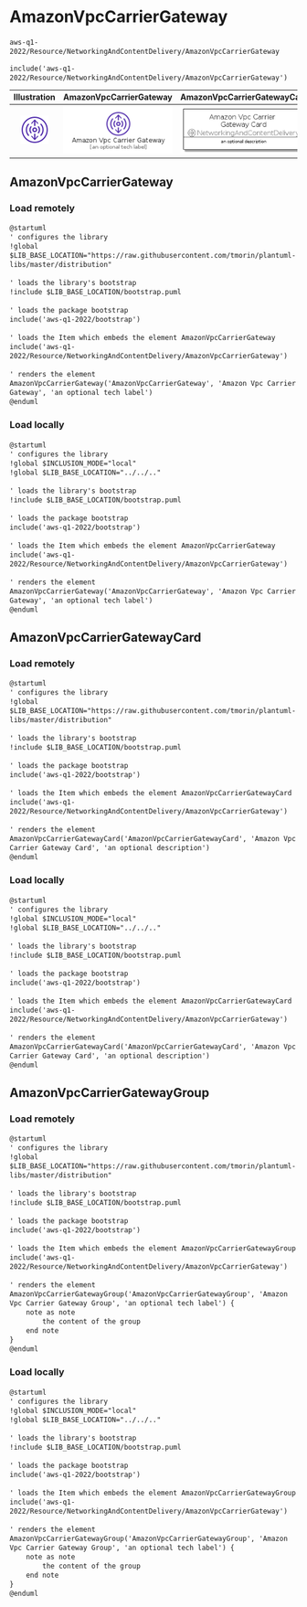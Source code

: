 # AmazonVpcCarrierGateway


```text
aws-q1-2022/Resource/NetworkingAndContentDelivery/AmazonVpcCarrierGateway
```

```text
include('aws-q1-2022/Resource/NetworkingAndContentDelivery/AmazonVpcCarrierGateway')
```



| Illustration | AmazonVpcCarrierGateway | AmazonVpcCarrierGatewayCard | AmazonVpcCarrierGatewayGroup |
| :---: | :---: | :---: | :---: |
| ![illustration for Illustration](../../../aws-q1-2022/Resource/NetworkingAndContentDelivery/AmazonVpcCarrierGateway.png) | ![illustration for AmazonVpcCarrierGateway](../../../aws-q1-2022/Resource/NetworkingAndContentDelivery/AmazonVpcCarrierGateway.Local.png) | ![illustration for AmazonVpcCarrierGatewayCard](../../../aws-q1-2022/Resource/NetworkingAndContentDelivery/AmazonVpcCarrierGatewayCard.Local.png) | ![illustration for AmazonVpcCarrierGatewayGroup](../../../aws-q1-2022/Resource/NetworkingAndContentDelivery/AmazonVpcCarrierGatewayGroup.Local.png) |




## AmazonVpcCarrierGateway

### Load remotely
```plantuml
@startuml
' configures the library
!global $LIB_BASE_LOCATION="https://raw.githubusercontent.com/tmorin/plantuml-libs/master/distribution"

' loads the library's bootstrap
!include $LIB_BASE_LOCATION/bootstrap.puml

' loads the package bootstrap
include('aws-q1-2022/bootstrap')

' loads the Item which embeds the element AmazonVpcCarrierGateway
include('aws-q1-2022/Resource/NetworkingAndContentDelivery/AmazonVpcCarrierGateway')

' renders the element
AmazonVpcCarrierGateway('AmazonVpcCarrierGateway', 'Amazon Vpc Carrier Gateway', 'an optional tech label')
@enduml
```

### Load locally
```plantuml
@startuml
' configures the library
!global $INCLUSION_MODE="local"
!global $LIB_BASE_LOCATION="../../.."

' loads the library's bootstrap
!include $LIB_BASE_LOCATION/bootstrap.puml

' loads the package bootstrap
include('aws-q1-2022/bootstrap')

' loads the Item which embeds the element AmazonVpcCarrierGateway
include('aws-q1-2022/Resource/NetworkingAndContentDelivery/AmazonVpcCarrierGateway')

' renders the element
AmazonVpcCarrierGateway('AmazonVpcCarrierGateway', 'Amazon Vpc Carrier Gateway', 'an optional tech label')
@enduml
```

## AmazonVpcCarrierGatewayCard

### Load remotely
```plantuml
@startuml
' configures the library
!global $LIB_BASE_LOCATION="https://raw.githubusercontent.com/tmorin/plantuml-libs/master/distribution"

' loads the library's bootstrap
!include $LIB_BASE_LOCATION/bootstrap.puml

' loads the package bootstrap
include('aws-q1-2022/bootstrap')

' loads the Item which embeds the element AmazonVpcCarrierGatewayCard
include('aws-q1-2022/Resource/NetworkingAndContentDelivery/AmazonVpcCarrierGateway')

' renders the element
AmazonVpcCarrierGatewayCard('AmazonVpcCarrierGatewayCard', 'Amazon Vpc Carrier Gateway Card', 'an optional description')
@enduml
```

### Load locally
```plantuml
@startuml
' configures the library
!global $INCLUSION_MODE="local"
!global $LIB_BASE_LOCATION="../../.."

' loads the library's bootstrap
!include $LIB_BASE_LOCATION/bootstrap.puml

' loads the package bootstrap
include('aws-q1-2022/bootstrap')

' loads the Item which embeds the element AmazonVpcCarrierGatewayCard
include('aws-q1-2022/Resource/NetworkingAndContentDelivery/AmazonVpcCarrierGateway')

' renders the element
AmazonVpcCarrierGatewayCard('AmazonVpcCarrierGatewayCard', 'Amazon Vpc Carrier Gateway Card', 'an optional description')
@enduml
```

## AmazonVpcCarrierGatewayGroup

### Load remotely
```plantuml
@startuml
' configures the library
!global $LIB_BASE_LOCATION="https://raw.githubusercontent.com/tmorin/plantuml-libs/master/distribution"

' loads the library's bootstrap
!include $LIB_BASE_LOCATION/bootstrap.puml

' loads the package bootstrap
include('aws-q1-2022/bootstrap')

' loads the Item which embeds the element AmazonVpcCarrierGatewayGroup
include('aws-q1-2022/Resource/NetworkingAndContentDelivery/AmazonVpcCarrierGateway')

' renders the element
AmazonVpcCarrierGatewayGroup('AmazonVpcCarrierGatewayGroup', 'Amazon Vpc Carrier Gateway Group', 'an optional tech label') {
    note as note
        the content of the group
    end note
}
@enduml
```

### Load locally
```plantuml
@startuml
' configures the library
!global $INCLUSION_MODE="local"
!global $LIB_BASE_LOCATION="../../.."

' loads the library's bootstrap
!include $LIB_BASE_LOCATION/bootstrap.puml

' loads the package bootstrap
include('aws-q1-2022/bootstrap')

' loads the Item which embeds the element AmazonVpcCarrierGatewayGroup
include('aws-q1-2022/Resource/NetworkingAndContentDelivery/AmazonVpcCarrierGateway')

' renders the element
AmazonVpcCarrierGatewayGroup('AmazonVpcCarrierGatewayGroup', 'Amazon Vpc Carrier Gateway Group', 'an optional tech label') {
    note as note
        the content of the group
    end note
}
@enduml
```


